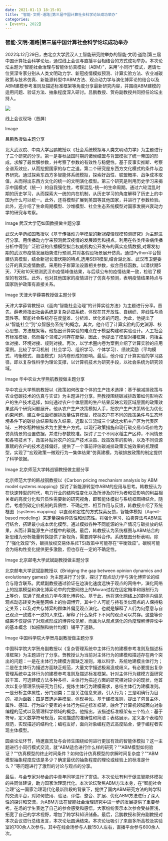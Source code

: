 ```yaml
---
date: 2021-01-13 18:15:01
title: "智能·文明·道路|第三届中国计算社会科学论坛成功举办"
categories:
- [events, 2022]
---
```

<h3 class="_excerpt_ignore">智能·文明·道路|第三届中国计算社会科学论坛成功举办</h3>

2022年12月29日，由北京大学武汉人工智能研究院举办的智能·文明·道路|第三届中国计算社会科学论坛，通过线上会议与直播平台相结合的方式成功举办。本次论坛主题为“智能社会治理与智能体仿真模拟（ABM）”，采用“小同行”模式，邀请七位资深专家分别从人类文明动力学、新冠疫情模拟预测、计算实验方法、农业减碳政策与技术仿真、新能源转型中ABM方法、观点动力学与演化博弈论的结合以及ABM建模参考准则及描述标准框架等角度分享最新研究内容，并围绕ABM建模的适用问题、验证方法、抽象程度深入研讨。吕鹏教授、贺舟副教授共同担任论坛主持人。

![](https://mmbiz.qpic.cn/mmbiz_png/YYZIPYfnibTQo2JlxhcCVGU7vhoYOgsrulz0J3Ukn96b7CO7ZXb5AaU4GU4pAKHZdRkhHGu3Lic6aSQETleLSIsQ/640?wx_fmt=png&wxfrom=5&wx_lazy=1&wx_co=1)

线上会议现场（首屏）

Image

吕鹏教授做主题分享

北大武汉院、中南大学吕鹏教授以《社会系统模拟与人类文明动力学》为主题进行了三个研究的分享。第一是春秋战国时期的诸侯结盟与背盟模拟了统一帝国的形成，求解了最优解参数，并考察了参数的有效性与稳健性。基于反事实推断、考察全谱系效应，从而挖掘国家的存亡之道。第二个研究是东西方文化模式的条件与边界研究。通过探索东西方多智能体系统模拟，探索好战性、联盟概率、战争成本取值，从而得出东西方文化的统一的文明演化模型。第三个研究是利用历史学习来揭示中国模式（统一）的自我强化性，考察混乱-统一的生命周期。通过六轮混乱时期的历史学习，从而探索大一统的内在机制，从历史学习的角度解释了历史上的中国为什么可以统一。此外，还将模型扩展到英国等其他国家，并进行了参数检验。此外，还介绍了生命周期模型、沙堆模型、社会生态系统模型对国家发展兴衰动力学的研究与考察。

Image
武汉大学范如国教授做主题分享

武汉大学范如国教授以《基于传播动力学模型的新冠疫情规模预测研究》为主题进行分享。用传播动力学来预测武汉疫情的发展趋势和拐点。利用在各类传染病传播分析中得到广泛验证的传播模型拟合权威机构公开发布的真实疫情数据,对爆发初期的武汉市疫情发展趋势进行预测,并对各假设场景展开仿真。通过Python平台搭建仿真模型，结合新冠长潜伏期的特点,选用SEIR模型,结合湖北省、武汉市卫健委公开的真实疫情数据，采用粒子群算法设置相关参数，拟合目标函数。以潜伏期5天、7天和10天预测武汉市疫情峰值结果，与后续公布的疫情结果一致，检验了模型的有效性。此外，也对其他国家的疫情进行了仿真与预测，表明疫情结果特点与国家防护政策有直接关系。

Image
天津大学薛霄教授做主题分享

天津大学薛霄教授以《面向“智能社会治理”的计算实验方法》为主题进行分享。首先，薛老师指出社会系统是复杂适应系统，体现在其开放性、自组织、非线性与涌现性等。智能社会系统存在度量难、分析难、优化难的问题。为此，他提出了从“智能社会”到“众智服务系统”的概念。其次，他介绍了计算实验的历史渊源、核心思想、方法框架等。他指出计算实验的难点在于模型构建和实验设计。人工社会有标准模板，然而每个领域之间存在断裂，因此，他提出了模型对接框架，包括主体对接、环境对接、规则对接。再次，以学术圈内卷为案例介绍了计算实验的应用案例。比较了学习机制（社会学习、组织学习、个体学习）、绩效奖励（平均模式、均衡模式、自由模式）对内卷形成的影响。最后，他介绍了计算实验的学习路径，即以复杂性科学为理论支撑，以计算机技术为研究手段，以社会系统为研究领域。

Image
华中农业大学熊航教授做主题分享

华中农业大学熊航教授以《政策如何改变个体的生产技术选择：基于碳减排政策与农业低碳技术的仿真与实证》为主题进行分享。熊教授围绕碳减排政策如何影响农户的生产技术选择，如何通过农户个体层面的生产结果反映宏观区域层面的政策效果这两个研究问题展开。他从农户生产决策模拟入手，把农户生产决策转化为优化约束问题，建立单位面积碳排放量估算模型，模拟农户在不同的政策条件与生态环境条件下的碳排放结果和收入结果。选取长江流域三个湖北水稻主产区为代表区域、三种水稻种植技术为主要生产方式。以现行政策措施和现行碳交易市场价格为仿真情景的设置依据，并进行参数校准。探讨了三个不同水稻主产区种，不同情景和各项技术下，政策补贴对农户的生产技术决策、政策效率的影响，以及不同资源禀赋的农户的技术选择偏好。提供了一个事前评估碳减排政策实施效果的机理模型，实现了“宏观政策—微观行为一集体结果”仿真建模，为碳排放政策的制定提供了科学依据。

Image
北京师范大学韩战钢教授做主题分享

北京师范大学的韩战钢教授以《Carbon pricing mechanism analysis by ABM model systems mapping》探讨了新能源转型中ABM的应用与思考。韩教授认为在快速转型的时代，电力行业的结构性变化以及所涉及的行为者和受影响的利益相关者的高度分化和异质性需要新的研究视角，即智能体模拟与系统框图相结合。随后，考虑到碳定价机制的异质性、不确定性、相互作用与反馈，韩教授介绍了系统框图（systems mapping）以直观和定性的方式探索反馈，智能体模拟（Agent-based modeling）来定量探索异质性和动态性。将强化学习、拍卖算法与ABM进行结合，搭建最小成本优化模型。通过模拟各种不同能源的生产情况与碳排放的结果，从而计算能源生产过程中的碳税。最后，韩教授认为系统框图与ABM结合的新思维为分析能量转换提供了新视角，需要跨学科合作。系统框图分析表明，除了“强化效应”外，碳排放权交易体系(ETS)政策中可能存在“平衡效应”。碳税可能会为结构性变化提供更多激励，但也存在一定的不确定性。

Image
北京邮电大学武斌副教授做主题分享

北京邮电大学武斌副教授以《Bridging the gap between opinion dynamics and evolutionary games》为主题进行了分享，探讨了观点动力学与演化博弈论的结合与隐含联系。武斌副教授通过验证在边演化速度远快于观点的网络中，演化网络上的投票模型和演化博弈论中的完整网络上的Moran过程在固定概率和限制行为上等价，联通了观点动力学与演化博弈论。基于此，他将演化网络上的群体内偏见观点动态转变为完整网络上的协调博弈，其中个人可能与持有类似观点的人保持稳定关系；以及对共存博弈的群体外偏见观点演化。也就是解释了人们为何愿意与自己观点一致或不一致的人来往，解释了什么条件下不同的观点可以共存。这些等价结果不仅提供了对观点形成的博弈论见解，而且为从观点演化的角度理解博弈论中的基本概念（如报酬和纳什均衡）铺平了道路。

Image
中国科学院大学贺舟副教授做主题分享

中国科学院大学贺舟副教授以《复杂管理系统中主体行为的建模参考准则及描述标准框架》为主题进行了分享。贺教授认为当前对主体行为的建模和描述存在两个突出的问题：一是在主体行为建模方面缺乏准则，难以科学、系统地建模主体行为；二是在主体行为描述方面缺乏规范，大量文字描述极易造成歧义。有必要提出复杂管理系统中主体行为的建模参考准则及描述标准框架。针对主体行为建模方面研究较丰富、可选建模方法多种多样、主体行为描述方面的研究相对较少的现状，他首次以复杂管理系统研究为目标，提炼主体行为建模需求，总结主体行为建模准则。一是分析主体属性，分门别类；二是关注信息来源，引入行为；三是明确行为目的，视为函数；四是首选运筹模型，体现寻优。基于建模准则，提出了包含主体、属性、感知、行为四个要素的主体行为描述标准框架，融合了计算机领域面向对象编程的范式以及管理科学领域的概念。他指出，该描述标准框架有三个特点：基于符号，定义数学符号规范，实现描述的准确性和简洁；表格展示，定义各个表格的规范，实现描述的结构化；编程友好，面向对象编程范式高度贴合，便于编程者实现主体模型。

圆桌论坛环节，特邀嘉宾及与会师生围绕如何进行更加有效的智能体模拟？这一主题进行小同行模式交流，就“ABM适合进行什么样的研究？”“ABM模型如何验证？”“仿真模型的终止时间条件？如何估计仿真模型的求解时间复杂度？”“ABM模型抽象程度应该是多少？确定最优的抽象程度的理论或经验上的标准是什么？”等问题进行了激烈的讨论与观点的分享。

最后，与会专家对参会的中青年同学进行了寄语。本次论坛有利于促进智能体模拟的共同体建设，助力国家治理现代化。本次论坛聚焦ABM方法本身，在“智能社会治理”这一国家治理现代化最新阶段的背景下，提供了国内ABM研究方法的跨学科的交流平台，对如何使用、验证、评估、整合、扩展、优化ABM方法进行了深入性的探讨和交流，为ABM方法在智能社会治理研究中进一步的发展提供了重要参考。在场的学生表达了自己的参会感受和感悟，大家纷纷表示本次参会受益匪浅，拓宽了自己的学术视野，增加了跨学科知识储备。最后，吕鹏教授和贺舟副教授对本次会议进行总结发言，本次论坛圆满结束。本次论坛吸引了来自多所高校及实验室的700余人次参与。其中在线会场参与人数150人左右，直播平台参与600余人次。
